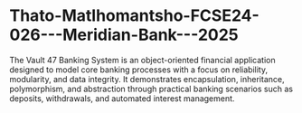 # Thato-Matlhomantsho-FCSE24-026---Meridian-Bank---2025
The Vault 47 Banking System is an object-oriented financial application designed to model core banking processes with a focus on reliability, modularity, and data integrity. It demonstrates encapsulation, inheritance, polymorphism, and abstraction through practical banking scenarios such as deposits, withdrawals, and automated interest management.

